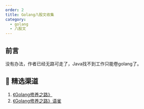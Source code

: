 ```yaml
---
order: 2
title: Golang八股文收集
category:
  - golang
  - 八股文
---
```




## 前言

没有办法，作者已经无路可走了，Java找不到工作只能卷golang了。



## 🔭 精选渠道

1. [《Golang修养之路》](https://github.com/aceld/golang)
2. [《Golang修养之路》语雀](https://www.yuque.com/aceld/golang/ithv8f)



